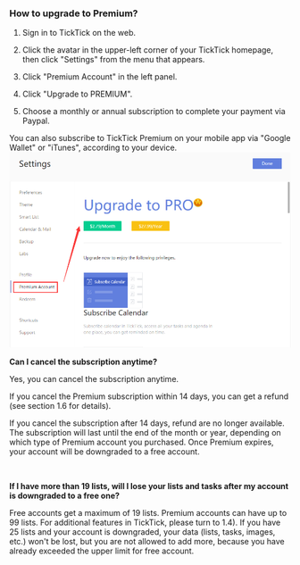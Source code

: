 ### How to upgrade to Premium?

1. Sign in to TickTick on the web.

2. Click the avatar in the upper-left corner of your TickTick homepage, then click "Settings" from the menu that appears.

3. Click "Premium Account" in the left panel.

4. Click "Upgrade to PREMIUM".

5. Choose a monthly or annual subscription to complete your payment via Paypal.

You can also subscribe to TickTick Premium on your mobile app via "Google Wallet" or "iTunes", according to your device. ![](../../images/ticktick-web-version/premium-account/2.4.1.png) <br />

**Can I cancel the subscription anytime?**

Yes, you can cancel the subscription anytime.

If you cancel the Premium subscription within 14 days, you can get a refund (see section 1.6 for details).

If you cancel the subscription after 14 days, refund are no longer available. The subscription will last until the end of the month or year, depending on which type of Premium account you purchased. Once Premium expires, your account will be downgraded to a free account.

<br />

**If I have more than 19 lists, will I lose your lists and tasks after my account is downgraded to a free one?**

Free accounts get a maximum of 19 lists. Premium accounts can have up to 99 lists. For additional features in TickTick, please turn to 1.4). If you have 25 lists and your account is downgraded, your data (lists, tasks, images, etc.) won't be lost, but you are not allowed to add more, because you have already exceeded the upper limit for free account.

